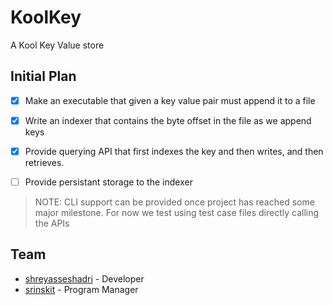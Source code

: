 # KoolKey
A Kool Key Value store

## Initial Plan

- [X] Make an executable that given a key value pair must append it to a file
- [X] Write an indexer that contains the byte offset in the file as we append keys
- [X] Provide querying API that first indexes the key and then writes, and then retrieves.
- [ ] Provide persistant storage to the indexer


> NOTE: CLI support can be provided once project has reached some major milestone. For now we test using test case files directly calling the APIs

## Team
* [shreyasseshadri](https://github.com/shreyasseshadri) - Developer
* [srinskit](https://github.com/srinskit) - Program Manager